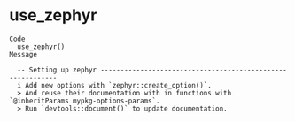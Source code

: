 # use_zephyr

    Code
      use_zephyr()
    Message
      
      -- Setting up zephyr -----------------------------------------------------------
      i Add new options with `zephyr::create_option()`.
      > And reuse their documentation with in functions with `@inheritParams mypkg-options-params`.
      > Run `devtools::document()` to update documentation.

